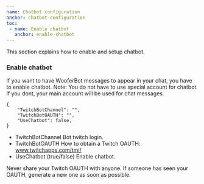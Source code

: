 ```yaml
---
name: Chatbot configuration
anchor: chatbot-configuration
toc: 
 - name: Enable chatbot
   anchor: enable-chatbot
---
```

This section explains how to enable and setup chatbot.

### Enable chatbot
If you want to have WooferBot messages to appear in your chat, you have to enable chatbot.
<span class="icon idea">Note: You do not have to use special account for chatbot. If you dont, your main account will be used for chat messages.</span>

```
{
    "TwitchBotChannel": "",
    "TwitchBotOAUTH": "",
    "UseChatbot": false,
}
```
* <span class="icon settings">TwitchBotChannel</span> Bot twitch login.
* <span class="icon settings">TwitchBotOAUTH</span> How to obtain a Twitch OAUTH: <a class="icon twitch" href="https://www.twitchapps.com/tmi/" target="_blank">www.twitchapps.com/tmi/</a>
* <span class="icon settings">UseChatbot</span> (true/false) Enable chatbot.

<span class="icon idea">Never share your Twitch OAUTH with anyone. If someone has seen your OAUTH, generate a new one as soon as possible.</span>
